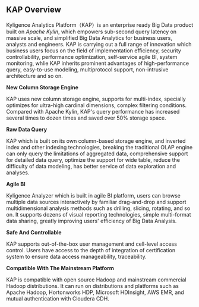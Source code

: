 ## KAP Overview

Kyligence Analytics Platform（KAP）is an enterprise ready Big Data product built on *Apache Kylin*, which empowers sub-second query latency on massive scale, and simplified Big Data Analytics for business users, analysts and engineers. KAP is carrying out a full range of innovation which business users focus on the field of implementation efficiency, security controllability, performance optimization, self-service agile BI, system monitoring, whlie KAP inherits prominent advantages of high-performance query, easy-to-use modeling, multiprotocol support, non-intrusive architecture and so on.

**New Column Storage Engine**

KAP uses new column storage engine, supports for multi-index, specially optimizes for ultra-high cardinal dimensions, complex filtering conditions. Compared with Apache Kylin, KAP's query performance has increased several times to dozen times and saved over 50%  storage space.

**Raw Data Query**

KAP which is built on its own column-based storage engine, and inverted index and other indexing technologies, breaking the traditional OLAP engine can only query the limitations of aggregated data, comprehensive support for detailed data query, optimize the support for wide table, reduce the difficulty of data modeling, has better service of data exploration and analyses.

**Agile BI**

Kyligence Analyzer which is built in agile BI platform, users can browse multiple data sources interactively by familiar drag-and-drop and support multidimensional analysis methods such as drilling, slicing, rotating, and so on. It supports dozens of visual reporting technologies, simple multi-format data sharing, greatly improving users' efficiency of Big Data Analysis.

**Safe And Controllable**

KAP supports out-of-the-box user management and cell-level access control. Users have access to the depth of integration of certification system to ensure data access manageability, traceability.

**Compatible With The Mainstream Platform**

KAP is compatible with open source Hadoop and mainstream commercial Hadoop distributions. It can run on distributions and platforms such as Apache Hadoop, Hortonworks HDP, Microsoft HDInsight, AWS EMR, and mutual authentication with Cloudera CDH.